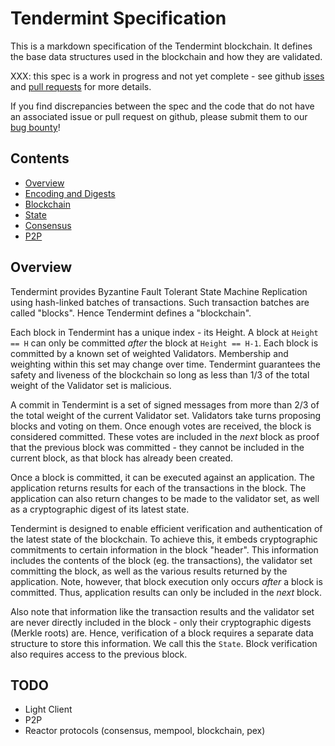 # Tendermint Specification

This is a markdown specification of the Tendermint blockchain.
It defines the base data structures used in the blockchain and how they are validated.

XXX: this spec is a work in progress and not yet complete - see github
[isses](https://github.com/tendermint/tendermint/issues) and
[pull requests](https://github.com/tendermint/tendermint/pulls)
for more details.

If you find discrepancies between the spec and the code that
do not have an associated issue or pull request on github,
please submit them to our [bug bounty](https://tendermint.com/security)!

## Contents

- [Overview](#overview)
- [Encoding and Digests](encoding.md)
- [Blockchain](blockchain.md)
- [State](state.md)
- [Consensus](consensus.md)
- [P2P](p2p/node.md)

## Overview

Tendermint provides Byzantine Fault Tolerant State Machine Replication using
hash-linked batches of transactions. Such transaction batches are called "blocks".
Hence Tendermint defines a "blockchain".

Each block in Tendermint has a unique index - its Height.
A block at `Height == H` can only be committed *after* the
block at `Height == H-1`.
Each block is committed by a known set of weighted Validators.
Membership and weighting within this set may change over time.
Tendermint guarantees the safety and liveness of the blockchain
so long as less than 1/3 of the total weight of the Validator set
is malicious.

A commit in Tendermint is a set of signed messages from more than 2/3 of
the total weight of the current Validator set. Validators take turns proposing
blocks and voting on them. Once enough votes are received, the block is considered
committed. These votes are included in the *next* block as proof that the previous block
was committed - they cannot be included in the current block, as that block has already been
created.

Once a block is committed, it can be executed against an application.
The application returns results for each of the transactions in the block.
The application can also return changes to be made to the validator set,
as well as a cryptographic digest of its latest state.

Tendermint is designed to enable efficient verification and authentication
of the latest state of the blockchain. To achieve this, it embeds
cryptographic commitments to certain information in the block "header".
This information includes the contents of the block (eg. the transactions),
the validator set committing the block, as well as the various results returned by the application.
Note, however, that block execution only occurs *after* a block is committed.
Thus, application results can only be included in the *next* block.

Also note that information like the transaction results and the validator set are never
directly included in the block - only their cryptographic digests (Merkle roots) are.
Hence, verification of a block requires a separate data structure to store this information.
We call this the `State`. Block verification also requires access to the previous block.

## TODO

- Light Client
- P2P
- Reactor protocols (consensus, mempool, blockchain, pex)

